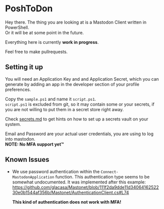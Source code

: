 # PoshToDon

Hey there. The thing you are looking at is a Mastodon Client written in PowerShell.  
Or it will be at some point in the future.

Everything here is currently **work in progress**.

Feel free to make pullrequests.

## Setting it up

You will need an Application Key and and Application Secret, which you can generate by adding an app in the developer section of your profile preferences.

Copy the `sample.ps1` and name it `script.ps1`.  
`script.ps1` is excluded from git, so it may contain some or your secrets, if you are not willing to put them in a secret store right away.

Check [secrets.md](secrets.md) to get hints on how to set up a secrets vault on your system.

Email and Password are your actual user credentials, you are using to log into mastodon.  
**NOTE: No MFA support yet™**

## Known Issues

- We use password authentication within the `Connect-MastodonApplication` function. This authentication type seems to be somewhat undocumented.
It was implemented after this example: https://github.com/glacasa/Mastonet/blob/111f2da9dde11d3406416252230e0b1544af356b/Mastonet/AuthenticationClient.cs#L74

  **This kind of authentication does not work with MFA!**